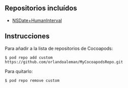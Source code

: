 ## Repositorios incluídos
* [NSDate+HumanInterval](https://github.com/orlandoaleman/NSDate-HumanInterval)

## Instrucciones
Para añadir a la lista de repositorios de Cocoapods:

`$ pod repo add custom https://github.com/orlandoaleman/MyCocoapodsRepo.git`

Para quitarlo:

`$ pod repo remove custom`
